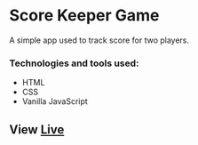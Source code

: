 # Score Keeper Game

A simple app used to track score for two players.

### Technologies and tools used:

- HTML
- CSS
- Vanilla JavaScript

## View [Live](https://codepen.io/laura-rodd/full/NWGEyoZ)
